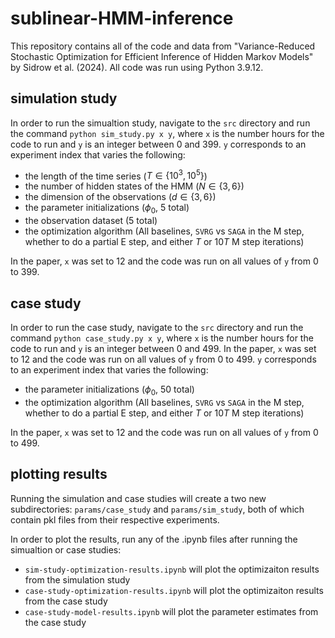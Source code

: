 # sublinear-HMM-inference

This repository contains all of the code and data from "Variance-Reduced Stochastic Optimization for Efficient Inference of Hidden Markov Models" by Sidrow et al. (2024). All code was run using Python 3.9.12.

## simulation study

In order to run the simualtion study, navigate to the `src` directory and run the command `python sim_study.py x y`, where `x` is the number hours for the code to run and `y` is an integer between 0 and 399. `y` corresponds to an experiment index that varies the following:

- the length of the time series ($T \in \{10^3,10^5\}$)
- the number of hidden states of the HMM ($N \in \{3,6\}$)
- the dimension of the observations ($d \in \{3,6\}$)
- the parameter initializations ($\phi_0$, 5 total)
- the observation dataset (5 total)
- the optimization algorithm (All baselines, `SVRG` vs `SAGA` in the M step, whether to do a partial E step, and either $T$ or $10T$ M step iterations)

In the paper, `x` was set to 12 and the code was run on all values of `y` from 0 to 399.

## case study

In order to run the case study, navigate to the `src` directory and run the command `python case_study.py x y`, where `x` is the number hours for the code to run and `y` is an integer between 0 and 499. In the paper, `x` was set to 12 and the code was run on all values of `y` from 0 to 499. `y` corresponds to an experiment index that varies the following:

- the parameter initializations ($\phi_0$, 50 total)
- the optimization algorithm (All baselines, `SVRG` vs `SAGA` in the M step, whether to do a partial E step, and either $T$ or $10T$ M step iterations)

In the paper, `x` was set to 12 and the code was run on all values of `y` from 0 to 499.

## plotting results

Running the simulation and case studies will create a two new subdirectories: `params/case_study` and `params/sim_study`, both of which contain pkl files from their respective experiments.

In order to plot the results, run any of the .ipynb files after running the simualtion or case studies:

- `sim-study-optimization-results.ipynb` will plot the optimizaiton results from the simulation study
- `case-study-optimization-results.ipynb` will plot the optimizaiton results from the case study
- `case-study-model-results.ipynb` will plot the parameter estimates from the case study
